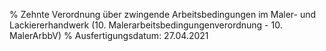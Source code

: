 % Zehnte Verordnung über zwingende Arbeitsbedingungen im Maler- und Lackiererhandwerk  (10. Malerarbeitsbedingungenverordnung - 10. MalerArbbV)
% Ausfertigungsdatum: 27.04.2021
 